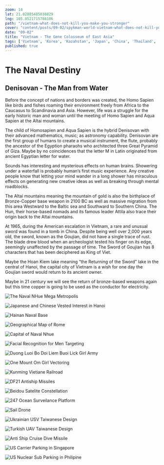 ```yaml
--- 
zoom: 14
lat: 21.02885485036829
lng: 105.8521715786106
path: "/vietnam-what-does-not-kill-you-make-you-stronger"
cover: "content/posts/09-02/spykman-world-vietnam-what-does-not-kill-you-make-you-stronger.png"
date: "09-02"
title: "Vietnam - The Gene Colosseum of East Asia"
tags: ['Vietnam', 'Korea', 'Kazahstan', 'Japan', 'China', 'Thailand', 'Copper', 'Bronzed Age','Aquasapien','Denisovan', 'Attila the Hun','GeoGenetics','Geographics', 'Genetics','Spyman World']    
published: true
---
```

# The Naval Destiny
## Denisovan - The Man from Water

Before the concept of nations and borders was created, the Homo Sapien like birds and fishes roaming their environment freely from Africa to the Caucasus to Scandinavia and Asia. However, life was a struggle for the early historic man and woman until the meeting of Homo Sapien and Aqua Sapien at the Altai mountains. 

The child of Homosapien and Aqua Sapien is the hybrid Denisovan with their advanced mathematics, music; as astronomy capability. Denisovan are the first group of humans to create a musical instrument, the flute, probably the ancestor of the Egyption pharaohs who architected three Great Pyramid of Giza. Maybe by no coincidences that the letter M in Latin originated from ancient Egyptian letter for water. 

Sounds has interesting and mysterious effects on human brains. Showering under a waterfall is probably human’s first music experience. Any creative people know that letting your mind wander in a long shower has miraculous effects on generating new creative ideas as well as breaking through mental roadblocks.

The Altai mountains meaning the mountain of gold is also the birthplace of Bronze-Copper base weapon in 2100 BC as well as massive migration from this area Westward to the Baltic sea and Southward to Southern China. The Hun, their horse-based nomads and its famous leader Attila also trace their origin back to the Altai mountains.

At 1965, during the American escalation in Vietnam, a rare and unusual sword was found in a tomb in China. Despite being well over 2,000 years old, the sword, known as the Goujian, did not have a single trace of rust. The blade drew blood when an archeologist tested his finger on its edge, seemingly unaffected by the passage of time. The Sword of Goujian has 8 characters that has been deciphered as King of Viet.

Maybe the Hoan Kiem lake meaning “the Returning of the Sword” lake in the central of Hanoi, the capital city of Vietnam is a wish for one day the Goujian sword would return to its ancient owner. 

Maybe in 21 century we will see the return of bronze-based weapons again but this time copper is going to be used as the conductor for electricity. 

![The Naval NHue Mega Metropolis](https://storage.googleapis.com/spykman-world/Naval%20Nhue%20Mega%20Capital.png)

![Japanese and Chinese Vested Interest in Hanoi](https://storage.googleapis.com/spykman-world/Japanese%20and%20Chinese%20Vested%20Interest%20in%20Vietnam.png)

![Hainan Naval Base](https://storage.googleapis.com/spykman-world/Nuclear%20Sub%20Base%20in%20Hainan.png)

![Geographical Map of Rome](https://storage.googleapis.com/spykman-world/Geographical_Map_of_Rome.png)

![Capital of Naval Nhue](https://storage.googleapis.com/spykman-world/The_Capital_of_Naval_Nhue.png)

![Facial Recognition for Men Targeting](https://storage.googleapis.com/spykman-world/Facial_Recognition_For_Men_Targeting.png)

![Duong Luoi Bo Doi Liem Buoi Lick Girl Army](https://storage.googleapis.com/spykman-world/Doi_Liem_Buoi_Beef_Tougue_Lick_Girl.png)

![One Mount Om Girl Vectoring](https://storage.googleapis.com/spykman-world/OM_Girl_Vectoring.png)

![Kunming Vietiane Railroad](https://storage.googleapis.com/spykman-world/Kunming_Vientiane_Railway.png)

![DF21 Antiship Missiles](https://storage.googleapis.com/spykman-world/df21_antiship_ballistic_missile.png)

![Beidou Satelite Constellation](https://storage.googleapis.com/spykman-world/Space-base%20Ocean%20Survailance.png)

![247 Ocean Surveilance Platform](https://storage.googleapis.com/spykman-world/247%20Ocean%20Survailance%20Platform.png)

![Sail Drone](https://storage.googleapis.com/spykman-world/Sail%20Drone.png)

![Ukrainian USV Taiwanese Design](https://storage.googleapis.com/spykman-world/Ukraine_USV_Taiwanese_Design.png)

![Turkish UAV Taiwanese Design](https://storage.googleapis.com/spykman-world/Bayrakta_Taiwanese_Design.png)

![Anti Ship Cruise Dive Missile](https://storage.googleapis.com/spykman-world/Antiship%20Cruise%20Dive%20Missile.png)

![US Carrier Parking in Singapore](https://storage.googleapis.com/spykman-world/US%20Nuclear%20Carrier%20Parking%20in%20Singapore.png)

![US Nuclear Sub Parking in Philipine](https://storage.googleapis.com/spykman-world/US%20Nuclear%20Sub%20Parking%20in%20Philippine.png)
